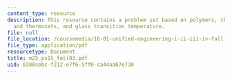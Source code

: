 ```yaml
---
content_type: resource
description: This resource contains a problem set based on polymers, thermosplastics
  and thermosets, and glass transition temperature.
file: null
file_location: /coursemedia/16-01-unified-engineering-i-ii-iii-iv-fall-2005-spring-2006/0380cebcf212e7f65ff0ca44aa07e738_m25_ps15_fall03.pdf
file_type: application/pdf
resourcetype: Document
title: m25_ps15_fall03.pdf
uid: 0380cebc-f212-e7f6-5ff0-ca44aa07e738
---
```

